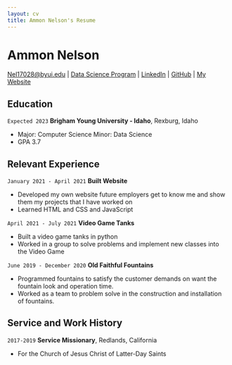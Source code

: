 ```yaml
---
layout: cv
title: Ammon Nelson's Resume
---
```

# __Ammon Nelson__

<div id="webaddress">
<a href="nel17028@byui.edu">Nel17028@byui.edu</a>
| <a href="https://byuidatascience.github.io/development.html">Data Science Program</a>
| <a href="https://www.linkedin.com/in/ammonnelson1/">LinkedIn</a>
| <a href="https://github.com/Nelson-Ammon">GitHub</a>
| <a href="https://ammonnelson.glitch.me">My Website</a>
</div>

## Education
`Expected 2023`
__Brigham Young University - Idaho__, Rexburg, Idaho
- Major: Computer Science Minor: Data Science
- GPA 3.7


## Relevant Experience
`January 2021 - April 2021`
__Built Website__
- Developed my own website future employers get to know me and show them my projects that I have worked on
- Learned HTML and CSS and JavaScript

`April 2021 - July 2021`
__Video Game Tanks__

- Built a video game tanks in python 
- Worked in a group to solve problems and implement new classes into the Video Game


`June 2019 - December 2020`
__Old Faithful Fountains__
- Programmed fountains to satisfy the customer demands on want the fountain look and operation time.
- Worked as a team to problem solve in the construction and installation of fountains.

## Service and Work History

`2017-2019`
__Service Missionary__, Redlands, California 
- For the Church of Jesus Christ of Latter-Day Saints

<!-- ### Footer

Last updated: May 2013 -->


